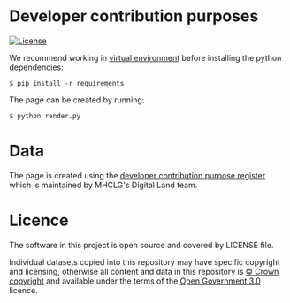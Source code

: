 # Developer contribution purposes

[![License](https://img.shields.io/github/license/mashape/apistatus.svg)](https://github.com/psd/openregister/blob/master/LICENSE)

We recommend working in [virtual environment](http://docs.python-guide.org/en/latest/dev/virtualenvs/) before installing the python dependencies:

    $ pip install -r requirements

The page can be created by running:

    $ python render.py

# Data

The page is created using the [developer contribution purpose register](https://raw.githubusercontent.com/digital-land/alpha-data/master/mhclg-registers/developer-contribution-purpose.csv) which is maintained by MHCLG's Digital Land team.

# Licence

The software in this project is open source and covered by LICENSE file.

Individual datasets copied into this repository may have specific copyright and licensing, otherwise all content and data in this repository is
[© Crown copyright](http://www.nationalarchives.gov.uk/information-management/re-using-public-sector-information/copyright-and-re-use/crown-copyright/)
and available under the terms of the [Open Government 3.0](https://www.nationalarchives.gov.uk/doc/open-government-licence/version/3/) licence.
